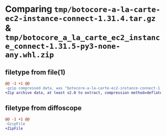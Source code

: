 # Comparing `tmp/botocore-a-la-carte-ec2-instance-connect-1.31.4.tar.gz` & `tmp/botocore_a_la_carte_ec2_instance_connect-1.31.5-py3-none-any.whl.zip`

## filetype from file(1)

```diff
@@ -1 +1 @@
-gzip compressed data, was "botocore-a-la-carte-ec2-instance-connect-1.31.4.tar", last modified: Tue Jul 18 01:55:10 2023, max compression
+Zip archive data, at least v2.0 to extract, compression method=deflate
```

## filetype from diffoscope

```diff
@@ -1 +1 @@
-GzipFile
+ZipFile
```

